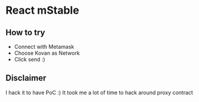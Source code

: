 # React mStable

## How to try

 - Connect with Metamask
 - Choose Kovan as Network
 - Click send :)

## Disclaimer

 I hack it to have PoC :) It took me a lot of time to hack around proxy contract
